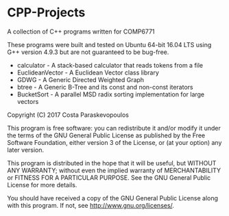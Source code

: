 # CPP-Projects
A collection of C++ programs written for COMP6771

These programs were built and tested on Ubuntu 64-bit 16.04 LTS using G++ version 4.9.3 but are not guaranteed to be bug-free.

* calculator - A stack-based calculator that reads tokens from a file
* EuclideanVector - A Euclidean Vector class library
* GDWG - A Generic Directed Weighted Graph
* btree - A Generic B-Tree and its const and non-const iterators
* BucketSort - A parallel MSD radix sorting implementation for large vectors

Copyright (C) 2017 Costa Paraskevopoulos

This program is free software: you can redistribute it and/or modify it under the terms of the GNU General Public License as published by the Free Software Foundation, either version 3 of the License, or (at your option) any later version.

This program is distributed in the hope that it will be useful, but WITHOUT ANY WARRANTY; without even the implied warranty of MERCHANTABILITY or FITNESS FOR A PARTICULAR PURPOSE. See the GNU General Public License for more details.

You should have received a copy of the GNU General Public License along with this program. If not, see http://www.gnu.org/licenses/.
